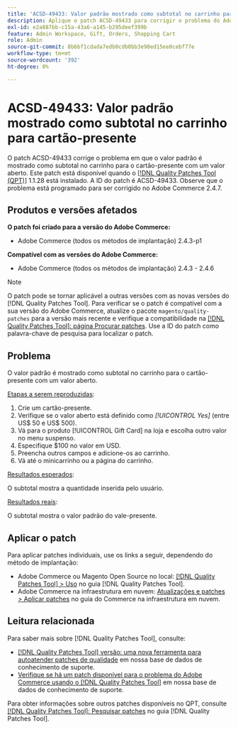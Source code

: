 ```yaml
---
title: 'ACSD-49433: Valor padrão mostrado como subtotal no carrinho para cartão-presente'''
description: Aplique o patch ACSD-49433 para corrigir o problema do Adobe Commerce em que o valor padrão é mostrado como subtotal no carrinho para cartão-presente com um valor aberto.
exl-id: e2a887bb-c15a-43a6-a145-b295deef399b
feature: Admin Workspace, Gift, Orders, Shopping Cart
role: Admin
source-git-commit: 8b6bf1cdada7edb0cdb0bb3e90ed15ee8cebf77e
workflow-type: tm+mt
source-wordcount: '392'
ht-degree: 0%

---
```


# ACSD-49433: Valor padrão mostrado como subtotal no carrinho para cartão-presente

O patch ACSD-49433 corrige o problema em que o valor padrão é mostrado como subtotal no carrinho para o cartão-presente com um valor aberto. Este patch está disponível quando o [[!DNL Quality Patches Tool (QPT)]](/help/announcements/adobe-commerce-announcements/magento-quality-patches-released-new-tool-to-self-serve-quality-patches.md) 1.1.28 está instalado. A ID do patch é ACSD-49433. Observe que o problema está programado para ser corrigido no Adobe Commerce 2.4.7.

## Produtos e versões afetados

**O patch foi criado para a versão do Adobe Commerce:**

* Adobe Commerce (todos os métodos de implantação) 2.4.3-p1

**Compatível com as versões do Adobe Commerce:**

* Adobe Commerce (todos os métodos de implantação) 2.4.3 - 2.4.6

>[!NOTE]
>
>O patch pode se tornar aplicável a outras versões com as novas versões do [!DNL Quality Patches Tool]. Para verificar se o patch é compatível com a sua versão do Adobe Commerce, atualize o pacote `magento/quality-patches` para a versão mais recente e verifique a compatibilidade na [[!DNL Quality Patches Tool]: página Procurar patches](https://experienceleague.adobe.com/tools/commerce-quality-patches/index.html). Use a ID do patch como palavra-chave de pesquisa para localizar o patch.

## Problema

O valor padrão é mostrado como subtotal no carrinho para o cartão-presente com um valor aberto.

<u>Etapas a serem reproduzidas</u>:

1. Crie um cartão-presente.
1. Verifique se o valor aberto está definido como *[!UICONTROL Yes]* (entre US$ 50 e US$ 500).
1. Vá para o produto [!UICONTROL Gift Card] na loja e escolha outro valor no menu suspenso.
1. Especifique $100 no valor em USD.
1. Preencha outros campos e adicione-os ao carrinho.
1. Vá até o minicarrinho ou a página do carrinho.

<u>Resultados esperados</u>:

O subtotal mostra a quantidade inserida pelo usuário.

<u>Resultados reais</u>:

O subtotal mostra o valor padrão do vale-presente.

## Aplicar o patch

Para aplicar patches individuais, use os links a seguir, dependendo do método de implantação:

* Adobe Commerce ou Magento Open Source no local: [[!DNL Quality Patches Tool] > Uso](https://experienceleague.adobe.com/docs/commerce-operations/tools/quality-patches-tool/usage.html) no guia [!DNL Quality Patches Tool].
* Adobe Commerce na infraestrutura em nuvem: [Atualizações e patches > Aplicar patches](https://experienceleague.adobe.com/docs/commerce-cloud-service/user-guide/develop/upgrade/apply-patches.html) no guia do Commerce na infraestrutura em nuvem.

## Leitura relacionada

Para saber mais sobre [!DNL Quality Patches Tool], consulte:

* [[!DNL Quality Patches Tool] versão: uma nova ferramenta para autoatender patches de qualidade](/help/announcements/adobe-commerce-announcements/magento-quality-patches-released-new-tool-to-self-serve-quality-patches.md) em nossa base de dados de conhecimento de suporte.
* [Verifique se há um patch disponível para o problema do Adobe Commerce usando o [!DNL Quality Patches Tool]](/help/support-tools/patches-available-in-qpt-tool/check-patch-for-magento-issue-with-magento-quality-patches.md) em nossa base de dados de conhecimento de suporte.

Para obter informações sobre outros patches disponíveis no QPT, consulte [[!DNL Quality Patches Tool]: Pesquisar patches](https://experienceleague.adobe.com/tools/commerce-quality-patches/index.html) no guia [!DNL Quality Patches Tool].
